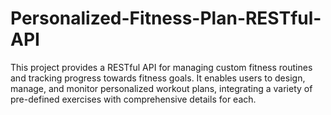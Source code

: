 # Personalized-Fitness-Plan-RESTful-API
This project provides a RESTful API for managing custom fitness routines and tracking progress towards fitness goals. It enables users to design, manage, and monitor personalized workout plans, integrating a variety of pre-defined exercises with comprehensive details for each.
